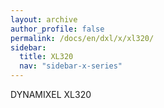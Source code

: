 ```yaml
---
layout: archive
author_profile: false
permalink: /docs/en/dxl/x/xl320/
sidebar:
  title: XL320
  nav: "sidebar-x-series"
---
```


DYNAMIXEL XL320
